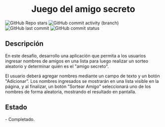 <h1 align="center">Juego del amigo secreto</h1>
  <p align="left">
    <img alt="GitHub Repo stars" src="https://img.shields.io/github/stars/OctavioLU/challenge-amigo-secreto?style=for-the-badge&logo=github">
    <img alt="GitHub commit activity (branch)" src="https://img.shields.io/github/commit-activity/t/OctavioLU/challenge-amigo-secreto/main?style=for-the-badge&color=%23DAAF08">
    <img alt="GitHub last commit" src="https://img.shields.io/github/last-commit/OctavioLU/challenge-amigo-secreto?style=for-the-badge&color=%23DA3B08">
    <img alt="GitHub commit status" src="https://img.shields.io/github/checks-status/OctavioLU/challenge-amigo-secreto/main?style=for-the-badge">
  </p>
<h2>Descripción </h2>
En este desafío, desarrollo una aplicación que permita a los usuarios ingresar nombres de amigos en una lista para luego realizar un sorteo aleatorio y determinar quién es el "amigo secreto".

El usuario deberá agregar nombres mediante un campo de texto y un botón "Adicionar". Los nombres ingresados se mostrarán en una lista visible en la página, y al finalizar, un botón "Sortear Amigo" seleccionará uno de los nombres de forma aleatoria, mostrando el resultado en pantalla.

<h2>Estado</h2>
- Completado.
